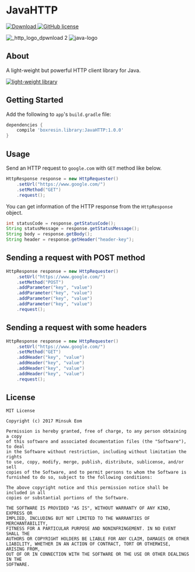 # JavaHTTP

[![Download](https://api.bintray.com/packages/boxresin/maven/JavaHTTP/images/download.svg) ](https://bintray.com/boxresin/maven/JavaHTTP/_latestVersion)
[![GitHub license](https://img.shields.io/badge/license-MIT-blue.svg)](https://raw.githubusercontent.com/BoxResin/JavaHTTP/master/LICENSE)

![_http_logo_dpwnload 2](https://cloud.githubusercontent.com/assets/13031505/25526913/d0f735ba-2c50-11e7-83c6-d2b3411a031e.png)
![java-logo](https://cloud.githubusercontent.com/assets/13031505/25526914/d0f8f148-2c50-11e7-930e-14767ec12829.jpeg)


## About

A light-weight but powerful HTTP client library for Java.

[![light-weight library](https://cloud.githubusercontent.com/assets/13031505/25526854/92c769e0-2c50-11e7-9457-5fed461497f9.png)](https://bintray.com/boxresin/maven/JavaHTTP#files/boxresin/library/JavaHTTP/1.0.0)

## Getting Started

Add the following to `app`'s `build.gradle` file:

```gradle
dependencies { 
    compile 'boxresin.library:JavaHTTP:1.0.0'
}
```

## Usage

Send an HTTP request to `google.com` with `GET` method like below.

```Java
HttpResponse response = new HttpRequester()
    .setUrl("https://www.google.com/")
    .setMethod("GET")
    .request();
```

You can get information of the HTTP response from the `HttpResponse` object.

```java
int statusCode = response.getStatusCode();
String statusMessage = response.getStatusMessage();
String body = response.getBody();
String header = response.getHeader("header-key");
```

## Sending a request with POST method

```java
HttpResponse response = new HttpRequester()
    .setUrl("https://www.google.com/")
    .setMethod("POST")
    .addParameter("key", "value")
    .addParameter("key", "value")
    .addParameter("key", "value")
    .addParameter("key", "value")
    .request();
```

## Sending a request with some headers

```java
HttpResponse response = new HttpRequester()
    .setUrl("https://www.google.com/")
    .setMethod("GET")
    .addHeader("key", "value")
    .addHeader("key", "value")
    .addHeader("key", "value")
    .addHeader("key", "value")
    .request();
```

## License

```
MIT License

Copyright (c) 2017 Minsuk Eom

Permission is hereby granted, free of charge, to any person obtaining a copy
of this software and associated documentation files (the "Software"), to deal
in the Software without restriction, including without limitation the rights
to use, copy, modify, merge, publish, distribute, sublicense, and/or sell
copies of the Software, and to permit persons to whom the Software is
furnished to do so, subject to the following conditions:

The above copyright notice and this permission notice shall be included in all
copies or substantial portions of the Software.

THE SOFTWARE IS PROVIDED "AS IS", WITHOUT WARRANTY OF ANY KIND, EXPRESS OR
IMPLIED, INCLUDING BUT NOT LIMITED TO THE WARRANTIES OF MERCHANTABILITY,
FITNESS FOR A PARTICULAR PURPOSE AND NONINFRINGEMENT. IN NO EVENT SHALL THE
AUTHORS OR COPYRIGHT HOLDERS BE LIABLE FOR ANY CLAIM, DAMAGES OR OTHER
LIABILITY, WHETHER IN AN ACTION OF CONTRACT, TORT OR OTHERWISE, ARISING FROM,
OUT OF OR IN CONNECTION WITH THE SOFTWARE OR THE USE OR OTHER DEALINGS IN THE
SOFTWARE.
```
